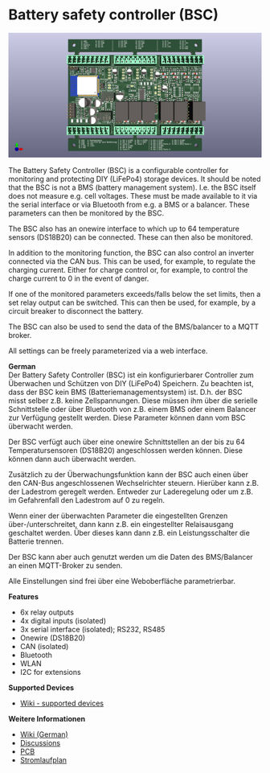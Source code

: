
# Battery safety controller (BSC)
![bsc_pcb_3d](https://github.com/shining-man/bsc_hw/blob/main/img/bsc_3d.png?raw=true)

The Battery Safety Controller (BSC) is a configurable controller for monitoring and protecting DIY (LiFePo4) storage devices. It should be noted that the BSC is not a BMS (battery management system). I.e. the BSC itself does not measure e.g. cell voltages. These must be made available to it via the serial interface or via Bluetooth from e.g. a BMS or a balancer. These parameters can then be monitored by the BSC.

The BSC also has an onewire interface to which up to 64 temperature sensors (DS18B20) can be connected. These can then also be monitored.

In addition to the monitoring function, the BSC can also control an inverter connected via the CAN bus. This can be used, for example, to regulate the charging current. Either for charge control or, for example, to control the charge current to 0 in the event of danger.

If one of the monitored parameters exceeds/falls below the set limits, then a set relay output can be switched. This can then be used, for example, by a circuit breaker to disconnect the battery. 

The BSC can also be used to send the data of the BMS/balancer to a MQTT broker.

All settings can be freely parameterized via a web interface.

**German**<br>
Der Battery Safety Controller (BSC) ist ein konfigurierbarer Controller zum Überwachen und Schützen von DIY (LiFePo4) Speichern. Zu beachten ist, dass der BSC kein BMS (Batteriemanagementsystem) ist. D.h. der BSC misst selber z.B. keine Zellspannungen. Diese müssen ihm über die serielle Schnittstelle oder über Bluetooth von z.B. einem BMS oder einem Balancer zur Verfügung gestellt werden. Diese Parameter können dann vom BSC überwacht werden.

Der BSC verfügt auch über eine onewire Schnittstellen an der bis zu 64 Temperatursensoren (DS18B20) angeschlossen werden können. Diese können dann auch überwacht werden.

Zusätzlich zu der Überwachungsfunktion kann der BSC auch einen über den CAN-Bus angeschlossenen Wechselrichter steuern. Hierüber kann z.B. der Ladestrom geregelt werden. Entweder zur Laderegelung oder um z.B. im Gefahrenfall den Ladestrom auf 0 zu regeln.

Wenn einer der überwachten Parameter die eingestellten Grenzen über-/unterschreitet, dann kann z.B. ein eingestellter Relaisausgang geschaltet werden. Über dieses kann dann z.B. ein Leistungsschalter die Batterie trennen. 

Der BSC kann aber auch genutzt werden um die Daten des BMS/Balancer an einen MQTT-Broker zu senden.

Alle Einstellungen sind frei über eine Weboberfläche parametrierbar.

**Features**
* 6x relay outputs
* 4x digital inputs (isolated)
* 3x serial interface (isolated); RS232, RS485
* Onewire (DS18B20)
* CAN (isolated)
* Bluetooth
* WLAN
* I2C for extensions

**Supported Devices**
* [Wiki - supported devices](https://github.com/shining-man/bsc_fw/wiki/Supported-devices)

**Weitere Informationen**
* [Wiki (German)](https://github.com/shining-man/bsc_fw/wiki)
* [Discussions](https://github.com/shining-man/bsc_fw/discussions)
* [PCB](https://github.com/shining-man/bsc_hw)
* [Stromlaufplan](https://github.com/shining-man/bsc_hw/blob/main/circuit.pdf?raw=true "Stromlaufplan")
